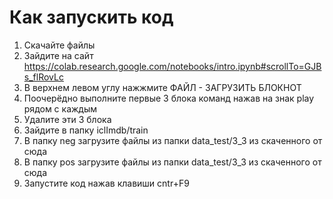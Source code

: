 # Как запускить код

1) Скачайте файлы
2) Зайдите на сайт https://colab.research.google.com/notebooks/intro.ipynb#scrollTo=GJBs_flRovLc
3) В верхнем левом углу нажжмите ФАЙЛ - ЗАГРУЗИТЬ БЛОКНОТ
4) Поочерёдно выполните первые 3 блока команд нажав на знак play рядом с каждым
5) Удалите эти 3 блока
6) Зайдите в папку iclImdb/train
7) В папку neg загрузите файлы из папки data_test/3_3 из скаченного от сюда
8) В папку pos загрузите файлы из папки data_test/3_3 из скаченного от сюда
9) Запустите код нажав клавиши cntr+F9
